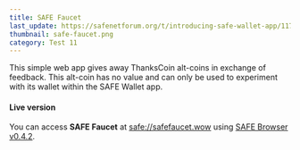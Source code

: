 ```yaml
---
title: SAFE Faucet
last_update: https://safenetforum.org/t/introducing-safe-wallet-app/11764/60
thumbnail: safe-faucet.png
category: Test 11
---
```


This simple web app gives away ThanksCoin alt-coins in exchange of feedback. This alt-coin has no value and can only be used to experiment with its wallet within the SAFE Wallet app.

#### Live version

You can access **SAFE Faucet** at [safe://safefaucet.wow](safe://safefaucet.wow) using [SAFE Browser v0.4.2](https://github.com/joshuef/beaker/releases/tag/v0.4.2).
